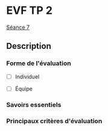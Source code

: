 # EVF TP 2 

[Séance 7](../../../01-deroulement/07/)

## Description

### Forme de l'évaluation

* [ ] Individuel
* [ ] Équipe


### Savoirs essentiels

### Principaux critères d'évaluation
